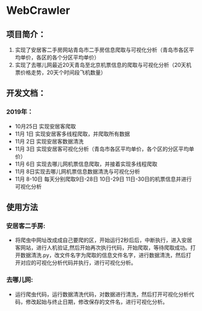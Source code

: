 # WebCrawler
## 项目简介：
1. 实现了安居客二手房网站青岛市二手房信息爬取与可视化分析（青岛市各区平均单价，各区的各个分区平均单价）
2. 实现了去哪儿网最近20天青岛至北京机票信息的爬取与可视化分析（20天机票价格走势，20天个时间段飞机数量）

## 开发文档：
### 2019年：
+ 10月25日 实现安居客爬取
+ 11月  1日 实现安居客多线程爬取，并爬取所有数据
+ 11月  2日 实现安居客数据清洗
+ 11月  3日 实现安居客可视化分析（青岛市各区平均单价，各个区的分区平均单价）
+ 11月  6日 实现去哪儿网机票信息爬取，并接着实现多线程爬取
+ 11月  8日实现去哪儿网机票信息数据清洗与可视化分析
+ 11月  8-10日 每天分别爬取9日-28日 10日-29日 11日-30日的机票信息并进行可视化分析

## 使用方法
### 安居客二手房: 
+ 将爬虫中网址改成成自己要爬的区，开始运行2秒后后，中断执行，进入安居客网站，进行人机验证,然后开始再次执行代码，开始爬取，等待爬取成功。打开数据清洗.py，改文件名字为爬取的信息文件名字，进行数据清洗，然后打开对应的可视化分析代码并执行，进行可视化分析。
### 去哪儿网:
+ 运行爬虫代码，运行数据清洗代码，对数据进行清洗，然后打开可视化分析代码，修改起始与终止日期，修改保存的文件名，进行可视化分析。
